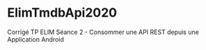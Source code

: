 # ElimTmdbApi2020
Corrigé TP ELIM Séance 2 - Consommer une API REST depuis une Application Android 
